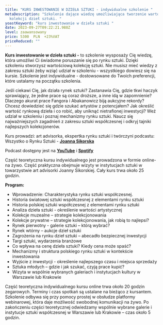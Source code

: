 ```yaml
---
title: "KURS INWESTOWANIE W DZIEŁA SZTUKI - indywidualne szkolenie "
metaDescription: "Szkolenie dające wiedzę umożliwiająca tworzenie wartościowej
  kolekcji dzieł sztuki. "
yoastKeyword: "kurs inwestowanie w dzieła sztuki "
date: 2023-09-27T09:22:21.988Z
level: zaawansowany
price: 5300  PLN  +23%VAT
priceReduced: ""
---
```

**Kurs inwestowanie w dzieła sztuki -**  to szkolenie wysposaży Cię wiedzę, która umożliwi Ci świadome poruszanie się po rynku sztuki. Dzięki szkoleniu stworzysz wartościową kolekcję sztuki. Nie musisz mieć wiedzy z zakresu sztuki żeby wziąć udział w szkoleniu - wszystkiego dowiesz się na kursie. Szkolenie jest indywidualne - dostowsowane do Twoich preferencji, które ustalamy na początku szkolenia. 

Jeśli ciekawi Cię, jak działa rynek sztuki? Zastanawia Cię, gdzie tkwi haczyk sprawiający, że jedne prace są coraz droższe, a inne idą w zapomnienie? Dlaczego akurat prace Fangora i Abakanowicz biją aukcyjne rekordy? Chcesz dowiedzieć się gdzie szukać artystów z potencjałem? Jak określić wartość rynkową dzieła i co robić, aby uniknąć nietrafionej inwestycji? Weź udział w szkoleniu i poznaj mechanizmy rynku sztuki. 
Naucz się najważniejszych zagadnień z zakresu sztuki współczesnej i odkryj tajniki najlepszych kolekcjonerów.

Kurs prowadzi: art advisorka, ekspertka rynku sztuki i twórczyni podcastu: Wszystko o Rynku Sztuki - **[Joanna Sikorska ](https://artdivision.pl/zespol/artadvisor-joannasikorska)**

Podcast dostępny jest na **[YouTube](https://www.youtube.com/channel/UC8xmdAKF-kPHQcuqkejSaqA)** i **[Spotify ](https://open.spotify.com/show/4NPiBzksWYu3mGoUKxvufn)**

Część teoretyczna kursu indywidualnego jest prowadzona w formie  online- na żywo. Część
praktyczna obejmuje wizyty w instytucjach sztuki w towarzystwie art advisorki Joanny Sikorskiej. Cały kurs trwa około 25 godzin.

**Program:**

* Wprowadzenie: Charakterystyka rynku sztuki współczesnej.
* Historia światowej sztuki współczesnej z elementami rynku sztuki  
* Historia polskiej sztuki współczesnej z elementami rynku sztuki
* Analiza dzieła sztuki - określenie wartości artystycznej
* Kolekcje muzealne – strategie kolekcjonowania
* Kolekcje prywatne – strategie kolekcjonowania, jak robią to najlepsi?
* Rynek pierwotny - galerie sztuki – którą wybrać?
* Rynek wtórny – aukcje dzieł sztuki
* Zagrożenia na rynku dzieł sztuki – abecadło bezpiecznej inwestycji
* Targi sztuki, wydarzenia branżowe
* Co wpływa na cenę dzieła sztuki? Kiedy cena może spaść?
* Mechanizmy i struktura polskiego rynku sztuki w kontekście inwestowania
* Wyjście z inwestycji -  określenie najlepszego czasu i miejsca sprzedaży
* Sztuka młodych – gdzie i jak szukać, czyją prace kupić?
* Wizyta w wspólnie wybranych galeriach i instytucjach kultury w Warszawie lub Krakowie

Część teoretyczna indywidualnego kursu online trwa około 20 godzin zegarowych. Terminy i czas spotkań są ustalane na bieżąco z kursantem. Szkolenie odbywa się przy pomocy prostej w obsłudze platformy webinarowej, która daje możliwość swobodnej komunikacji na żywo. Po zakończeniu części teoretycznej odwiedzamy wspólnie wybrane galerie i instytucje sztuki współczesnej w Warszawie lub Krakowie – czas około 5 godzin.